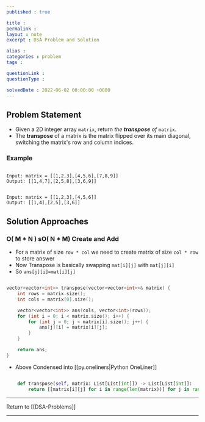 ```yaml
---
published : true

title : 
permalink : 
layout : note
excerpt : DSA Problem and Solution

alias : 
categories : problem
tags : 

questionLink : 
questionType : 

solvedDate : 2022-06-02 00:00:00 +0000
---
```


## Problem Statement

- Given a 2D integer array `matrix`, return _the **transpose** of_ `matrix`.
- The **transpose** of a matrix is the matrix flipped over its main diagonal, switching the matrix's row and column indices.

### Example

```

Input: matrix = [[1,2,3],[4,5,6],[7,8,9]]
Output: [[1,4,7],[2,5,8],[3,6,9]]


Input: matrix = [[1,2,3],[4,5,6]]
Output: [[1,4],[2,5],[3,6]]

```

## Solution Approaches

### O( M * N ) sO( N * M) Create and Add

- For a matrix of size `row * col` we need to create matrix of size `col * row` to store answer
- Now Transpose is basically swapping `mat[i][j]` with `mat[j][i]`
- So `ans[j][i]=mat[i][j]`


```cpp

vector<vector<int>> transpose(vector<vector<int>>& matrix) {
	int rows = matrix.size();
	int cols = matrix[0].size();

	vector<vector<int>> ans(cols, vector<int>(rows));
	for (int i = 0; i < matrix.size(); i++) {
		for (int j = 0; j < matrix[i].size(); j++) {
			ans[j][i] = matrix[i][j];
		}
	}

	return ans;
}


```

- Above Condensed into [[py.oneliners|Python OneLiner]]

```python

    def transpose(self, matrix: List[List[int]]) -> List[List[int]]:
        return [[matrix[i][j] for i in range(len(matrix))] for j in range(len(matrix[0]))]

```


---

Return to [[DSA-Problems]]

---
